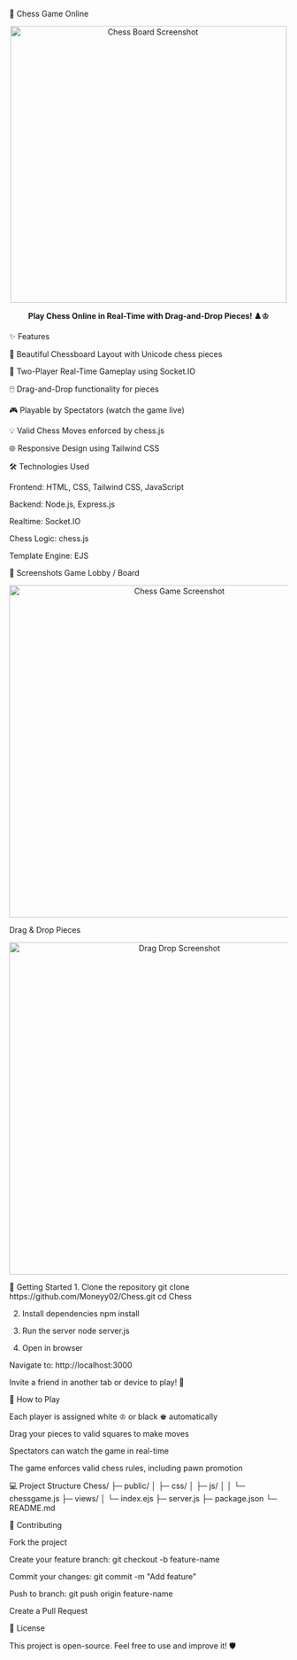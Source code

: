 🏰 Chess Game Online
<p align="center"> <img src="https://i.ibb.co/0nVhtX6/chess-board.png" alt="Chess Board Screenshot" width="500"> </p> <p align="center"> <strong>Play Chess Online in Real-Time with Drag-and-Drop Pieces! ♟️♔</strong> </p>
✨ Features

🎨 Beautiful Chessboard Layout with Unicode chess pieces

👥 Two-Player Real-Time Gameplay using Socket.IO

🖱️ Drag-and-Drop functionality for pieces

🎮 Playable by Spectators (watch the game live)

💡 Valid Chess Moves enforced by chess.js

🌐 Responsive Design using Tailwind CSS

🛠️ Technologies Used

Frontend: HTML, CSS, Tailwind CSS, JavaScript

Backend: Node.js, Express.js

Realtime: Socket.IO

Chess Logic: chess.js

Template Engine: EJS

📸 Screenshots
Game Lobby / Board
<p align="center"> <img src="https://i.ibb.co/YdKq0TX/chess-game.png" alt="Chess Game Screenshot" width="600"> </p>
Drag & Drop Pieces
<p align="center"> <img src="https://i.ibb.co/QPZQ3Bf/chess-drag.png" alt="Drag Drop Screenshot" width="600"> </p>
🚀 Getting Started
1. Clone the repository
git clone https://github.com/Moneyy02/Chess.git
cd Chess

2. Install dependencies
npm install

3. Run the server
node server.js

4. Open in browser

Navigate to: http://localhost:3000

Invite a friend in another tab or device to play! 👥

🎯 How to Play

Each player is assigned white ♔ or black ♚ automatically

Drag your pieces to valid squares to make moves

Spectators can watch the game in real-time

The game enforces valid chess rules, including pawn promotion

💻 Project Structure
Chess/
├─ public/
│  ├─ css/
│  ├─ js/
│  │  └─ chessgame.js
├─ views/
│  └─ index.ejs
├─ server.js
├─ package.json
└─ README.md

🤝 Contributing

Fork the project

Create your feature branch: git checkout -b feature-name

Commit your changes: git commit -m "Add feature"

Push to branch: git push origin feature-name

Create a Pull Request

📜 License

This project is open-source. Feel free to use and improve it! 🛡️
